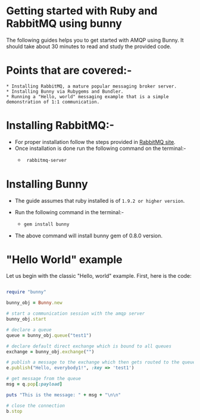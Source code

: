# Getting started with Ruby and RabbitMQ using bunny

The following guides helps you to get started with AMQP using Bunny. It should take about 30 minutes to read and study the provided code.

# Points that are covered:-
    * Installing RabbitMQ, a mature popular messaging broker server.
    * Installing Bunny via Rubygems and Bundler.
    * Running a "Hello, world" messaging example that is a simple demonstration of 1:1 communication.

# Installing RabbitMQ:-
   * For proper installation follow the steps provided in [RabbitMQ site](http://www.rabbitmq.com/).
   * Once installation is done run the following command on the terminal:-
        * ```bash
           rabbitmq-server
          ```

# Installing Bunny

  * The guide assumes that ruby installed is of `1.9.2 or higher version`.
  * Run the following command in the terminal:-
    * ```bash
      gem install bunny
      ```

  * The above command will install bunny gem of 0.8.0 version.


# "Hello World" example

  Let us begin with the classic "Hello, world" example. First, here is the code:

  ```ruby

  require "bunny"

  bunny_obj = Bunny.new

  # start a communication session with the amqp server
  bunny_obj.start

  # declare a queue
  queue = bunny_obj.queue("test1")

  # declare default direct exchange which is bound to all queues
  exchange = bunny_obj.exchange("")

  # publish a message to the exchange which then gets routed to the queue
  e.publish("Hello, everybody1!", :key => 'test1')

  # get message from the queue
  msg = q.pop[:payload]

  puts "This is the message: " + msg + "\n\n"

  # close the connection
  b.stop
  ```


